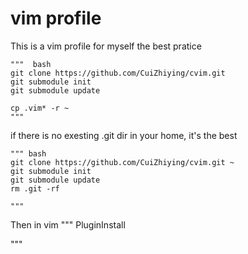 # vim profile

This is a vim profile for myself
the best pratice

    """  bash
    git clone https://github.com/CuiZhiying/cvim.git
    git submodule init
    git submodule update

    cp .vim* -r ~
    """

if there is no exesting .git dir in your home, it's the best

    """ bash
    git clone https://github.com/CuiZhiying/cvim.git ~
    git submodule init
    git submodule update
    rm .git -rf

    """

Then in vim
"""
PluginInstall

"""


